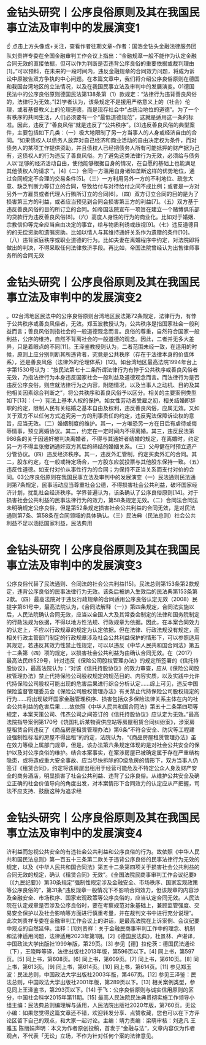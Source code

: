 # 金钻头研究丨公序良俗原则及其在我国民事立法及审判中的发展演变1

☝ 点击上方头像或+关注，查看作者往期文章~作者：国浩金钻头金融法律服务团队刘贵祥专委在全国金融审判工作会议上指出：“金融规章一般不能作为认定金融合同无效的直接依据，但可以作为判断是否违背公序良俗的重要依据或裁判理由[1]。”可以预料，在未来的一段时间内，违反金融规章的合同效力问题，将成为诉讼中原被告双方争执的中心问题。在本篇文章中，我们将介绍公序良俗原则在德国和我国台湾地区的立法情况，以及在我国民事立法及审判中的发展演变。01德国民法中的公序良俗原则德国民法第138条第（1）款规定：“法律行为违背善良风俗的，法律行为无效。”[2]学者认为，该条规定不是援用严格意义上的（社会）伦理，或者基督教义上的伦理道德，而是现存社会中“占统治地位的道德”。为了一个有秩序的共同生活，人们必须要有一个“最低道德规范”，这就是适用这一条的标准。因此，违反了“善良风俗”就是违反了“公共秩序”。[3]违反善良风俗的典型案件，主要包括如下几类：（一）极大地限制了另一方当事人的人身或经济自由的合同。“如果债权人以债务人放弃对自己经济和商业活动的自由决定权为条件，而对债务人的某项工作提供资助，并且债权人已经把债务人所有可能抵押的财产据为己有，这债权人的行为违反了善良风俗。为了避免这类法律行为无效，必须给与债务人以‘足够的经济活动自由，使他能够根据自身的情况，在自愿的基础上也能满足其他债权人的请求’”。[4]（二）合同一方滥用自身诸如垄断这样的优势地位，通过合同规定不合理的交易条件[5]。（三）一方利用另外一方的不利地位、疏忽大意、缺乏判断力等订立的合同，导致给付与对待给付之间不成比例；或者是一方对另外一方雇员或者代理人行贿所订立的合同[6]。（四）双方订立合同的目的是为了损害第三方的利益，或者应当预见到合同会损害第三方的利益[7]。（五）双方基于违反善良风俗的目的所订立的合同。如帝国法院宣布一项旨在建立一个赌博俱乐部的贷款行为违反善良风俗[8]。（六）高度人身性的行为的商业化。比如对于婚姻、宗教信仰等完全应当自由决定的事宜，给与物质利诱或歧视[9]。（七）违反道德目的的无偿资助和遗嘱资助。比如以情人与其维持通奸关系作为遗赠的条件[10]。（八）违背家庭秩序或职业道德的行为。比如夫妻在离婚程序中约定，对法院即将做出的判决，不得采取任何法律救济手段。再比如，帝国法院曾经认为出售律师事务所的合同无效

# 金钻头研究丨公序良俗原则及其在我国民事立法及审判中的发展演变2

。02台湾地区民法中的公序良俗原则台湾地区民法第72条规定，法律行为，有悖于公共秩序或善良风俗者，无效。郑玉波教授认为，公共秩序是指国家社会一般利益而言；善良风俗则指社会的一般道德观念而言。良俗的尊重，自然符合国家一般利益，公序的维持，自然不背离社会的一般道德的观念。因此，二者并无多大差异，只是着眼点的不同[11]。王泽鉴教授则认为，二者范围未经一致，在适用的时候，原则上应分别判断其所违背者，究竟是公共秩序（存在于法律本身的价值体系），还是善良风俗（法律外的伦理体系）[12]。如台湾地区最高法院1994年台上字第1530号认为：“按民法第七十二条所谓法律行为有悖于公共秩序或善良风俗者无效，乃指法律行为本身违反国家社会一般利益及道德观念而言。而法律行为是否违反公序良俗，则应就法律行为之内容，附随情况，以及当事人之动机、目的及其他相关因素综合判断之”，将公共秩序和善良风俗予以区分。相关的主要案例类型如下[13]：（一）宪法上基本人权的保护。如女性劳动者受雇之初，相关结婚即辞职的约定，限制人民有关结婚之基本自由及权利，违反善良风俗，应属无效。又如关于双方不以任何方式追究另一方的刑事责任的约定，违反宪法保障诉讼权的意旨，应当无效。（二）婚姻制度的维护。其一，一方唯恐另一方在日后有虐待或侮辱情事，预立离婚协议。其二，约定在一定时间内不得离婚。其三，违反民法第986条的关于因通奸被判决离婚者，不得与其通奸者结婚的规定，在离婚时，约定另一方不得主张撤销通奸双方其后的缔结的婚姻关系。（三）父母健在时预立遗产分管协议。（四）违反经济秩序。其一，违反外汇管制，约定买卖外汇的合同。其二，股东约定，在一般或特定场合，一方股东应就投票与其他股东保持一致。（五）违反性道德。如支付对价从事性行为的合同；为保持不正当关系而支付对价的合同。03公序良俗原则在我国民事立法及审判中的发展演变（一）民法通则民法通则第7条规定，民事活动应当尊重社会公德，不得损害社会公共利益，破坏国家经济计划，扰乱社会经济秩序。学界普遍认为，该条确认了公序良俗原则[14]。对于损害社会公共利益的民事法律行为的效力，第58条规定无效。（二）合同法合同法未明确规定公序良俗，但是第52条规定损害社会公共利益的合同无效，是对民法通则第7条、第58条在合同领域的具体确认。（三）民法典（民法总则）社会公共利益不足以涵括国家利益，民法典用

# 金钻头研究丨公序良俗原则及其在我国民事立法及审判中的发展演变3

公序良俗代替了民法通则、合同法的社会公共利益[15]。民法总则第153条第2款规定，违背公序良俗的民事法律行为无效。该条后被纳入生效后的民法典第153条第2款。（四）最高法院对于违反行政规章的合同适用公序良俗认定无效（2008）民提字第61号中，最高法院认为，《合同法解释（一）》第四条规定，合同法实施以后，人民法院确认合同无效，应当以全国人大及其常委会制定的法律和国务院制定的行政法规为依据，不得以地方性法规、行政规章为依据。因此，在本案合同效力的认定上，不应以行政规章的规定为认定依据。但在法律、行政法规没有规定，而相关行政主管部门制定的行政规章涉及社会公共利益保护的情形下，可以参照适用其规定，若违反其效力性禁止性规定，可以以违反《中华人民共和国合同法》第五十二条第（四）项的规定，以损害社会公共利益为由确认合同无效。在（2017）最高法民终529号，针对违反《保险公司股权管理办法》的规定所签署的《信托持股协议》，最高法院认为：“对该《信托持股协议》的效力审查，应从《保险公司股权管理办法》禁止代持保险公司股权规定的规范目的、内容实质，以及实践中允许代持保险公司股权可能出现的危害后果进行综合分析认定……综上可见，违反中国保险监督管理委员会《保险公司股权管理办法》有关禁止代持保险公司股权规定的行为……将出现破坏国家金融管理秩序、损害包括众多保险法律关系主体在内的社会公共利益的危害后果……故依照《中华人民共和国合同法》第五十二条第四项等规定，本案天策公司、伟杰公司之间签订的《信托持股协议》应认定为无效。”最高法院指导案例第170号《饶国礼诉某物资供应站等房屋租赁合同纠纷案》，涉案房屋租赁合同违反了《商品房屋租赁管理办法》第6条“不符合安全、防灾等工程建设强制性标准的房屋不得出租”的约定，法院认为，“《商品房屋租赁管理办法》虽在效力等级上属部门规章，但是，该办法第六条规定体现的是对社会公共安全的保护以及对公序良俗的维护。结合本案事实，在案涉房屋已被确定属于存在严重结构隐患，或将造成重大安全事故、应当尽快拆除的D级危房的情形下，双方当事人仍签订《租赁合同》，约定将该房屋出租用于经营可能危及不特定公众人身及财产安全的商务酒店，明显损害了社会公共利益、违背了公序良俗。从维护公共安全及确立正确的社会价值导向的角度出发，对本案情形下合同效力的认定应从严把握，司法不应支持、鼓励这种为追求经

# 金钻头研究丨公序良俗原则及其在我国民事立法及审判中的发展演变4

济利益而忽视公共安全的有违社会公共利益和公序良俗的行为。故依照《中华人民共和国民法总则》第一百五十三条第二款关于违背公序良俗的民事法律行为无效的规定，以及《中华人民共和国合同法》第五十二条第四项关于损害社会公共利益的合同无效的规定，确认《租赁合同》无效”。《全国法院民商事审判工作会议纪要》（《九民纪要》）第30条规定“强制性规定涉及金融安全、市场秩序、国家宏观政策等公序良俗的”，第31条“违反规章一般情况下不影响合同效力，但该规章的内容涉及金融安全、市场秩序、国家宏观政策等公序良俗的，应当认定合同无效。人民法院在认定规章是否涉及公序良俗时，要在考察规范对象基础上，兼顾监管强度、交易安全保护以及社会影响等方面进行慎重考量，并在裁判文书中进行充分说理”。此次刘贵祥专委在金融审判工作会议上的讲话，是最高法院在上诉案例、会议纪要中观点的自然延伸。注释：[1]刘贵祥：关于金融民商事审判工作中的理念、机制和法律适用问题，法律适用2023年第1期。[2]《德国民法典》，杜景林、卢谌译，中国政法大学出版社1999年版，第29页。[3] 参见【德】拉伦茨：德国民法通论（下），王晓晔等译，法律出版社2013年版，第596页以下。[4] 同上书，第597页。[5] 同上书，第608页。[6] 同上书，第609页。[7] 同上书，第610页。[8] 同上书，第613页。[9] 同上书，第614页。[10] 同上书，第614页。[11] 参见郑玉波：民法总则，中国政法大学出版社2003年版，第467页。[12] 参见王泽鉴：民法总则，中国政法大学出版社2001年版，第289页以下。[13] 相关案例类型，参见同上王泽鉴书，第293页以下。[14] 于飞：公序良俗原则与诚实信用原则的区分，中国社会科学2015年第11期。[15] 最高人民法院民法典贯彻实施工作领导小组主编：民法典总则编理解与适用，人民法院出版社2020年版，第760页。无讼小编：如果您觉得这篇文章还不错，欢迎转发分享、点赞收藏，您也可以在下方评论区留下自己的观点，和大家一起讨论。主编：靖力责编：梁萌审核：刘逸凡 王雅玉 陈丽娟声明：本文为作者原创投稿，首发于“金融与法”，文章内容仅为作者观点，不代表「无讼」立场，不作为针对任何个案的法律意见。

